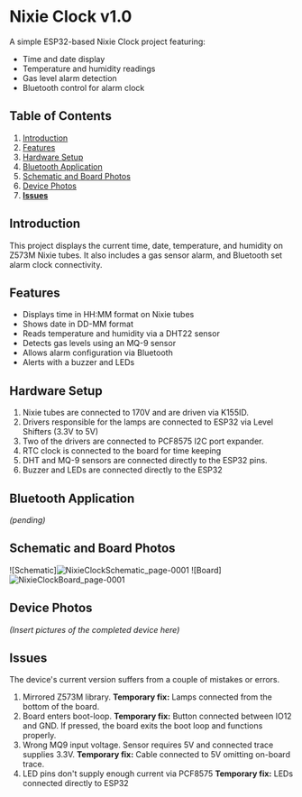 # Nixie Clock v1.0

A simple ESP32-based Nixie Clock project featuring:
- Time and date display
- Temperature and humidity readings
- Gas level alarm detection
- Bluetooth control for alarm clock

## Table of Contents
1. [Introduction](#introduction)
2. [Features](#features)
3. [Hardware Setup](#hardware-setup)
4. [Bluetooth Application](#bluetooth-application)
5. [Schematic and Board Photos](#schematic-and-board-photos)
6. [Device Photos](#device-photos)
7. [**Issues**](#issues)

## Introduction
This project displays the current time, date, temperature, and humidity on Z573M Nixie tubes. It also includes a gas sensor alarm, and Bluetooth set alarm clock connectivity.

## Features
- Displays time in HH:MM format on Nixie tubes
- Shows date in DD-MM format
- Reads temperature and humidity via a DHT22 sensor
- Detects gas levels using an MQ-9 sensor
- Allows alarm configuration via Bluetooth
- Alerts with a buzzer and LEDs

## Hardware Setup
1. Nixie tubes are connected to 170V and are driven via K155ID.
2. Drivers responsible for the lamps are connected to ESP32 via Level Shifters (3.3V to 5V)
3. Two of the drivers are connected to PCF8575 I2C port expander.
4. RTC clock is connected to the board for time keeping
5. DHT and MQ-9 sensors are connected directly to the ESP32 pins.
6. Buzzer and LEDs are connected directly to the ESP32

## Bluetooth Application
*(pending)*

## Schematic and Board Photos
![Schematic]![NixieClockSchematic_page-0001](https://github.com/user-attachments/assets/169872ce-3b00-4a35-8620-c468d94de24f)
![Board]![NixieClockBoard_page-0001](https://github.com/user-attachments/assets/dbdbc08d-ed43-4839-b277-f150485339af)

## Device Photos
*(Insert pictures of the completed device here)*

## Issues
The device's current version suffers from a couple of mistakes or errors.
1. Mirrored Z573M library. **Temporary fix:** Lamps connected from the bottom of the board.
2. Board enters boot-loop. **Temporary fix:** Button connected between IO12 and GND. If pressed, the board exits the boot loop and functions properly.
3. Wrong MQ9 input voltage. Sensor requires 5V and connected trace supplies 3.3V. **Temporary fix:** Cable connected to 5V omitting on-board trace.
4. LED pins don't supply enough current via PCF8575 **Temporary fix:** LEDs connected directly to ESP32
